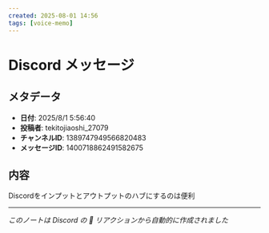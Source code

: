 ```yaml
---
created: 2025-08-01 14:56
tags: [voice-memo]
---
```


# Discord メッセージ

## メタデータ
- **日付**: 2025/8/1 5:56:40
- **投稿者**: tekitojiaoshi_27079
- **チャンネルID**: 1389747949566820483
- **メッセージID**: 1400718862491582675

## 内容

Discordをインプットとアウトプットのハブにするのは便利

---
*このノートは Discord の 📝 リアクションから自動的に作成されました*
